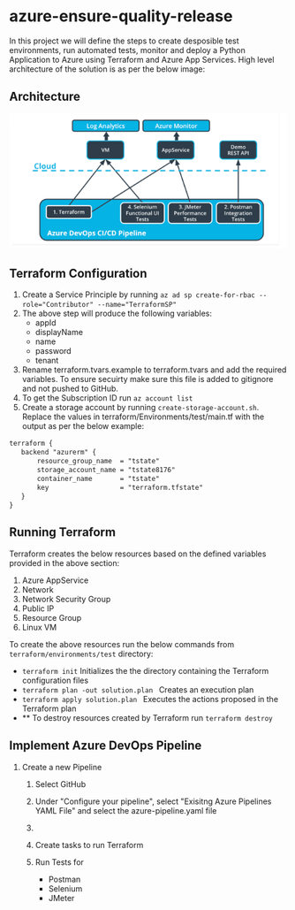 # azure-ensure-quality-release
In this project we will define the steps to create desposible test environments, run automated tests, monitor and deploy a Python Application to Azure using Terraform and Azure App Services. 
High level architecture of the solution is as per the below image:

## Architecture
![alt text](/images/architecture.png "Architecture Diagram")

## Terraform Configuration
1. Create a Service Principle by running ```az ad sp create-for-rbac --role="Contributor" --name="TerraformSP" ```
2. The above step will produce the following variables:
   - appId
   - displayName
   - name
   - password
   - tenant    
3. Rename terraform.tvars.example to terraform.tvars and add the required variables. To ensure secuirty make sure this file is added to gitignore and not pushed to GitHub.
4. To get the Subscription ID run ``` az account list ``` 
5. Create a storage account by running ``` create-storage-account.sh ```. Replace the values in terraform/Environments/test/main.tf with the output as per the below example:

 ```
terraform {
    backend "azurerm" {
        resource_group_name  = "tstate"
        storage_account_name = "tstate8176"
        container_name       = "tstate"
        key                  = "terraform.tfstate"
    }
}
```
## Running Terraform
Terraform creates the below resources based on the defined variables provided in the above section:
   1. Azure AppService
   2. Network
   3. Network Security Group
   4. Public IP
   5. Resource Group
   6. Linux VM
   
To create the above resources run the below commands from ```terraform/environments/test``` directory:
- ``` terraform init ``` Initializes the the directory containing the Terraform configuration files
- ```terraform plan -out solution.plan ``` Creates an execution plan
- ```terraform apply solution.plan ``` Executes the actions proposed in the Terraform plan
- ** To destroy resources created by Terraform run ``` terraform destroy ```

## Implement Azure DevOps Pipeline
1. Create a new Pipeline 
   1. Select GitHub
   2. Under "Configure your pipeline", select "Exisitng Azure Pipelines YAML File" and select the azure-pipeline.yaml file
   3. 

   3. Create tasks to run Terraform
   4. Run Tests for
      -  Postman
      -  Selenium
      -  JMeter



